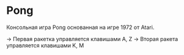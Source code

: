 # Pong

Консольная игра Pong основанная на игре 1972 от Atari.

-> Первая ракетка управляется клавишами A, Z
-> Вторая ракета управляется клавишами K, M
